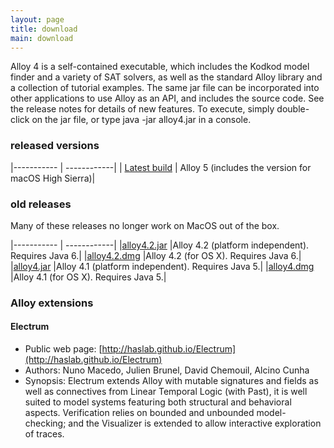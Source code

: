 ```yaml
---
layout: page
title: download
main: download
---
```


Alloy 4 is a self-contained executable, which includes the Kodkod
model finder and a variety of SAT solvers, as well as the standard
Alloy library and a collection of tutorial examples. The same jar file
can be incorporated into other applications to use Alloy as an API,
and includes the source code. See the release notes for details of new
features. To execute, simply double-click on the jar file, or type
java -jar alloy4.jar in a console.

### released versions

|----------- | ------------|
| [Latest build](https://github.com/AlloyTools/org.alloytools.alloy/releases) | Alloy 5 (includes the version for macOS High Sierra)|

### old releases

Many of these releases no longer work on MacOS out of the box.

|----------- | ------------|
|[alloy4.2.jar](download/alloy4.2_2015-02-22.jar) |Alloy 4.2 (platform independent). Requires Java 6.|
|[alloy4.2.dmg](download/alloy4.2_2015-02-22.dmg) |Alloy 4.2 (for OS X). Requires Java 6.|
|[alloy4.jar](download/alloy4.jar) |Alloy 4.1 (platform independent). Requires Java 5.|
|[alloy4.dmg](download/alloy4.dmg) |Alloy 4.1 (for OS X). Requires Java 5.|

### Alloy extensions

#### Electrum
- Public web page: [http://haslab.github.io/Electrum](http://haslab.github.io/Electrum)
- Authors: Nuno Macedo, Julien Brunel, David Chemouil, Alcino Cunha
- Synopsis: Electrum extends Alloy with mutable signatures and fields as well as connectives from Linear Temporal Logic (with Past), it is well suited to model systems featuring both structural and behavioral aspects. Verification relies on bounded and unbounded model-checking; and the Visualizer is extended to allow interactive exploration of traces.


